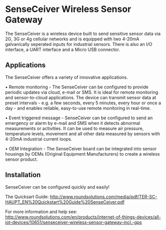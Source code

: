 # SenseCeiver Wireless Sensor Gateway
The SenseCeiver is a wireless device built to send sensitive sensor data via 2G, 3G or 4g cellular networks and is equipped with two 4-20mA galvanically seperated inputs for industrial sensors. There is also an I/O interface, a UART interface and a Micro USB connector. 

## Applications
The SenseCeiver offers a variety of innovative applications.

• Remote monitoring - The SenseCeiver can be configured to provide periodic updates via cloud, e-mail or SMS. It is ideal for remote monitoring and sensor-to-cloud applications.
The device can transmit sensor data at preset intervals - e.g. a few seconds, every 5 minutes, every hour or once a day - and enables reliable, easy-to-use remote monitoring in real-time.
 
• Event triggered message - SenseCeiver can be configured to send an emergency or alarm by e-mail and SMS when it detects abnormal measurements or activities. It can be used to measure air pressure, temperature levels, movement and all other data measured by sensors with 4-20mA industrial current loops.
 
• OEM Integration - The SenseCeiver board can be integrated into sensor housings by OEMs (Original Equipment Manufacturers) to create a wireless sensor product.

## Installation
SenseCeiver can be configured quickly and easily!

The Quicksart Guide: http://www.roundsolutions.com/media/pdf/TER-SC-HAUPT_EN%20Quickstart%20Guide%20SenseCeiver.pdf

For more information and help see: http://www.roundsolutions.com/en/products/internet-of-things-devices/all-iot-devices/10651/senseceiver-wireless-sensor-gateway-incl.-gps 
